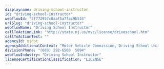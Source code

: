 ```yaml
---
displayname: driving-school-instructor
id: "driving-school-instructor"
webflowId: "5f772957c8aaf5a7fac9b534"
urlSlug: "driving-school-instructor"
webflowName: "Driving School Instructor"
callToActionLink: "http://state.nj.us/mvc/license/driveschool.htm"
callToActionText: ""
agencyId: njdot
agencyAdditionalContext: "Motor Vehicle Commission, Driving School Unit"
divisionPhone: "(609) 292-6500  5094"
webflowIndustry: "Driving School Instructor"
licenseCertificationClassification: "LICENSE"
---
```

